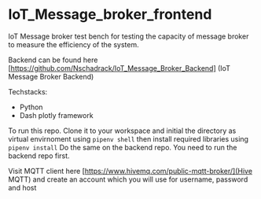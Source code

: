 # IoT_Message_broker_frontend
IoT Message broker test bench for testing the capacity of message broker to measure the efficiency of the system.

Backend can be found here [https://github.com/Nschadrack/IoT_Message_Broker_Backend] (IoT Message Broker Backend)

Techstacks:
- Python
- Dash plotly framework

To run this repo. Clone it to your workspace and initial the directory as virtual envirnoment using `pipenv shell` then install required libraries using `pipenv install`
Do the same on the backend repo. You need to run the backend repo first.

Visit MQTT client here [https://www.hivemq.com/public-mqtt-broker/](Hive MQTT) and create an account which you will use for username, password and host
